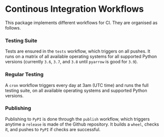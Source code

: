 # Continous Integration Workflows

This package implements different workflows for CI.
They are organised as follows.

### Testing Suite

Tests are ensured in the `tests` workflow, which triggers on all pushes.
It runs on a matrix of all available operating systems for all supported Python versions (currently `3.6`, `3.7`, and `3.8` until `pyarrow` is good for `3.9`).

### Regular Testing

A `cron` workflow triggers every day at 3am (UTC time) and runs the full testing suite, on all available operating systems and supported Python versions.

### Publishing

Publishing to `PyPI` is done through the `publish` workflow, which triggers anytime a `release` is made of the Github repository.
It builds a `wheel`, checks it, and pushes to `PyPI` if checks are successful.